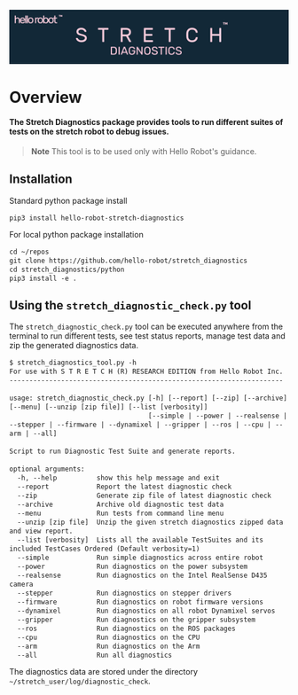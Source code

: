 ![](./docs/images/banner.png)
# Overview 
#### The Stretch Diagnostics package provides tools to run different suites of tests on the stretch robot to debug issues.

> **Note**
> This tool is to be used only with Hello Robot's guidance.

## Installation
Standard python package install
```commandline
pip3 install hello-robot-stretch-diagnostics
```
For local python package installation
```commandline
cd ~/repos
git clone https://github.com/hello-robot/stretch_diagnostics
cd stretch_diagnostics/python
pip3 install -e .
```

## Using the `stretch_diagnostic_check.py` tool
The `stretch_diagnostic_check.py` tool can be executed anywhere from the terminal 
to run different tests, see test status reports, manage test data and zip the generated diagnostics data.   
```commandline
$ stretch_diagnostics_tool.py -h
For use with S T R E T C H (R) RESEARCH EDITION from Hello Robot Inc.
---------------------------------------------------------------------

usage: stretch_diagnostic_check.py [-h] [--report] [--zip] [--archive] [--menu] [--unzip [zip file]] [--list [verbosity]]
                                   [--simple | --power | --realsense | --stepper | --firmware | --dynamixel | --gripper | --ros | --cpu | --arm | --all]

Script to run Diagnostic Test Suite and generate reports.

optional arguments:
  -h, --help          show this help message and exit
  --report            Report the latest diagnostic check
  --zip               Generate zip file of latest diagnostic check
  --archive           Archive old diagnostic test data
  --menu              Run tests from command line menu
  --unzip [zip file]  Unzip the given stretch diagnostics zipped data and view report.
  --list [verbosity]  Lists all the available TestSuites and its included TestCases Ordered (Default verbosity=1)
  --simple            Run simple diagnostics across entire robot
  --power             Run diagnostics on the power subsystem
  --realsense         Run diagnostics on the Intel RealSense D435 camera
  --stepper           Run diagnostics on stepper drivers
  --firmware          Run diagnostics on robot firmware versions
  --dynamixel         Run diagnostics on all robot Dynamixel servos
  --gripper           Run diagnostics on the gripper subsystem
  --ros               Run diagnostics on the ROS packages
  --cpu               Run diagnostics on the CPU
  --arm               Run diagnostics on the Arm
  --all               Run all diagnostics
```
The diagnostics data are stored under the directory `~/stretch_user/log/diagnostic_check`.



